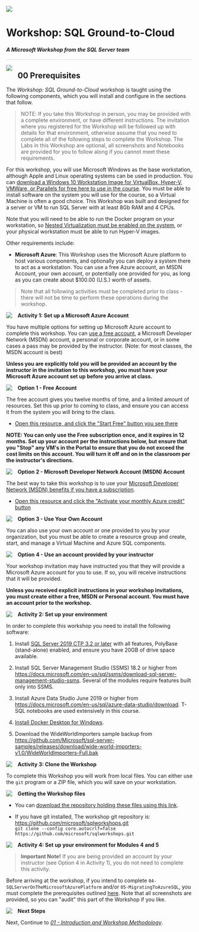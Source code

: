 ![](https://github.com/microsoft/sqlworkshops/blob/master/graphics/microsoftlogo.png?raw=true)

# Workshop: SQL Ground-to-Cloud

#### <i>A Microsoft Workshop from the SQL Server team</i>

<p style="border-bottom: 1px solid lightgrey;"></p>

<img style="float: left; margin: 0px 15px 15px 0px;" src="https://github.com/microsoft/sqlworkshops/blob/master/graphics/textbubble.png?raw=true"> <h2>00 Prerequisites</h2>

The *Workshop: SQL Ground-to-Cloud* workshop is taught using the following components, which you will install and configure in the sections that follow. 

> NOTE: If you take this Workshop in person, you may be provided with a complete environment, or have different instructions. The invitation where you registered for the Workshop will be followed up with details for that environment, otherwise assume that you need to complete all of the following steps to complete the Workshop. The Labs in this Workshop are optional, all screenshots and Notebooks are provided for you to follow along if you cannot meet these requirements. 

For this workshop, you will use Microsoft Windows as the base workstation, although Apple and Linux operating systems can be used in production. You can <a href="https://developer.microsoft.com/en-us/windows/downloads/virtual-machines" target="_blank">download a Windows 10 Workstation Image for VirtualBox, Hyper-V, VMWare, or Parallels for free here to use in the course</a>. You must be able to install software on the system you will use for the course, so a Virtual Machine is often a good choice. This Workshop was built and designed for a server or VM to run SQL Server with at least 8Gb RAM and 4 CPUs. 

Note that you will need to be able to run the Docker program on your workstation, so [Nested Virtualization must be enabled on the system](https://docs.microsoft.com/en-us/azure/virtual-machines/windows/nested-virtualization), or your physical workstation must be able to run Hyper-V images. 

Other requirements include:

- **Microsoft Azure**: This Workshop uses the Microsoft Azure platform to host various components, and optionally you can deploy a system there to act as a workstation. You can use a free Azure account, an MSDN Account, your own account, or potentially one provided for you, as long as you can create about $100.00 (U.S.) worth of assets.

> Note that all following activities must be completed prior to class - there will not be time to perform these operations during the workshop.

<p><img style="float: left; margin: 0px 15px 15px 0px;" src="https://github.com/microsoft/sqlworkshops/blob/master/graphics/point1.png?raw=true"><b>Activity 1: Set up a Microsoft Azure Account</b></p>

You have multiple options for setting up Microsoft Azure account to complete this workshop. You can [use a free account](https://azure.microsoft.com/en-us/free/), a Microsoft Developer Network (MSDN) account, a personal or corporate account, or in some cases a pass may be provided by the instructor. (Note: for most classes, the MSDN account is best)

**Unless you are explicitly told you will be provided an account by the instructor in the invitation to this workshop, you must have your Microsoft Azure account set up before you arrive at class.**

<p><img style="float: left; margin: 0px 15px 15px 0px;" src="https://github.com/microsoft/sqlworkshops/blob/master/graphics/checkbox.png?raw=true"><b>Option 1 - Free Account</b></p>

The free account gives you twelve months of time, and a limited amount of resources. Set this up prior to coming to class, and ensure you can access it from the system you will bring to the class.

- [Open this resource, and click the "Start Free" button you see there](https://azure.microsoft.com/en-us/free/)

**NOTE: You can only use the Free subscription once, and it expires in 12 months. Set up your account per the instructions below, but ensure that you "Stop" any VM's in the Portal to ensure that you do not exceed the cost limits on this account. You will turn it off and on in the classroom per the instructor's directions.**

<p><img style="float: left; margin: 0px 15px 15px 0px;" src="https://github.com/microsoft/sqlworkshops/blob/master/graphics/checkbox.png?raw=true"><b>Option 2 - Microsoft Developer Network Account (MSDN) Account</b></p>

The best way to take this workshop is to use your [Microsoft Developer Network (MSDN) benefits if you have a subscription](https://marketplace.visualstudio.com/subscriptions).

- [Open this resource and click the "Activate your monthly Azure credit" button](https://azure.microsoft.com/en-us/pricing/member-offers/credit-for-visual-studio-subscribers/)

<p><img style="float: left; margin: 0px 15px 15px 0px;" src="https://github.com/microsoft/sqlworkshops/blob/master/graphics/checkbox.png?raw=true"><b>Option 3 - Use Your Own Account</b></p>

You can also use your own account or one provided to you by your organization, but you must be able to create a resource group and create, start, and manage a Virtual Machine and Azure SQL components. 

<p><img style="float: left; margin: 0px 15px 15px 0px;" src="https://github.com/microsoft/sqlworkshops/blob/master/graphics/checkbox.png?raw=true"><b>Option 4 - Use an account provided by your instructor</b></p>

Your workshop invitation may have instructed you that they will provide a Microsoft Azure account for you to use. If so, you will receive instructions that it will be provided.

**Unless you received explicit instructions in your workshop invitations, you must create either a free, MSDN or Personal account. You must have an account prior to the workshop.**

<p><img style="float: left; margin: 0px 15px 15px 0px;" src="https://github.com/microsoft/sqlworkshops/blob/master/graphics/point1.png?raw=true"><b>Activity 2: Set up your environment</b></p>

In order to complete this workshop you need to install the following software:

1. Install [SQL Server 2019 CTP 3.2 or later](https://www.microsoft.com/en-us/sql-server/sql-server-2019#Install) with all features, PolyBase (stand-alone) enabled, and ensure you have 20GB of drive space available.

2. Install SQL Server Management Studio (SSMS) 18.2 or higher from https://docs.microsoft.com/en-us/sql/ssms/download-sql-server-management-studio-ssms. Several of the modules require features built only into SSMS.

3. Install Azure Data Studio June 2019 or higher from https://docs.microsoft.com/en-us/sql/azure-data-studio/download. T-SQL notebooks are used extensively in this course.

4. [Install Docker Desktop for Windows](https://docs.docker.com/docker-for-windows/install/).

5. Download the WideWorldImporters sample backup from https://github.com/Microsoft/sql-server-samples/releases/download/wide-world-importers-v1.0/WideWorldImporters-Full.bak


<p><img style="float: left; margin: 0px 15px 15px 0px;" src="https://github.com/microsoft/sqlworkshops/blob/master/graphics/point1.png?raw=true"><b>Activity 3: Clone the Workshop</b></p>

To complete this Workshop you will work from local files. You can either use the `git` program or a ZIP file, which you will save on your workstation.

<p><img style="float: left; margin: 0px 15px 15px 0px;" src="https://github.com/microsoft/sqlworkshops/blob/master/graphics/checkbox.png?raw=true"><b>Getting the Workshop files</b></p>

- You can [download the repository holding these files using this link](https://github.com/microsoft/sqlworkshops/archive/master.zip).

- If you have git installed, The workshop git repository is: https://github.com/microsoft/sqlworkshops.git  
    `git clone --config core.autocrlf=false https://github.com/microsoft/sqlworkshops.git`
	
<p><img style="float: left; margin: 0px 15px 15px 0px;" src="https://github.com/microsoft/sqlworkshops/blob/master/graphics/point1.png?raw=true"><b>Activity 4: Set up your environment for Modules 4 and 5</b></p>

> **Important Note!** If you are being provided an account by your instructor (see Option 4 in Activity 1), you do not need to complete this activity.  

Before arriving at the workshop, if you intend to complete `04-SQLServerOnTheMicrosoftAzurePlatform` and/or `05-MigratingToAzureSQL`, you must complete the prerequisites outlined [here](../lab-files/Module4and5Prerequisites.md). Note that all screenshots are provided, so you can "audit" this part of the Workshop if you like. 

<p><img style="float: left; margin: 0px 15px 15px 0px;" src="https://github.com/microsoft/sqlworkshops/blob/master/graphics/geopin.png?raw=true"><b >Next Steps</b></p>

Next, Continue to <a href="https://github.com/microsoft/sqlworkshops/blob/master/SQLGroundToCloud/sqlgroundtocloud/01-IntroductionAndWorkshopMethodology.md" target="_blank"><i> 01 - Introduction and Workshop Methodology</i></a>.
